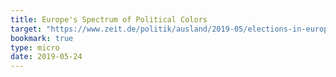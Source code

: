 ```yaml
---
title: Europe's Spectrum of Political Colors
target: "https://www.zeit.de/politik/ausland/2019-05/elections-in-europe-eu-countries-results-map-english"
bookmark: true
type: micro
date: 2019-05-24
---
```

